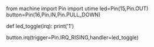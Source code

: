 from machine import Pin
import utime
led=Pin(15,Pin.OUT)  
button=Pin(16,Pin.IN,Pin.PULL_DOWN) 

def led_toggle(irq):
    print('1')
     
button.irq(trigger=Pin.IRQ_RISING,handler=led_toggle)
